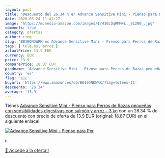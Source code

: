 ```yaml
---
layout: post
title: 'Descuento del 26.34 % en Advance Sensitive Mini - Pienso para Per'
date: 2020-03-24 11:41:27
image: 'https://m.media-amazon.com/images/I/416LOqRMM+L._SL200_.jpg'
comments: true
category: ofertas
author: ring
slug: 'B010ONDWRK-es Advance Sensitive Mini - Pienso para Perros de Razas...'
tags: [ tole.es, arroz ]
actualPrice: 13.9 EUR
currency: EUR
price: 13.9
comparePrice: 18.87 EUR
prodname: 'Advance Sensitive Mini - Pienso para Perros de Razas pequeñas con sensibilidades digestivas con salmón y arroz - 3 kg'
country: 'es'
flag: '🇪🇸'
buyurl: 'https://www.amazon.es/dp/B010ONDWRK/?tag=tolees-21'
descuento: '26.34'
average: '13.9'
---
```


Tienes [Advance Sensitive Mini - Pienso para Perros de Razas pequeñas con sensibilidades digestivas con salmón y arroz - 3 kg](https://www.amazon.es/dp/B010ONDWRK/?tag=tolees-21) con un 26.34 % de descuento con precio de oferta de 13.9 EUR (original: 18.87 EUR) en el siguiente enlace!

[![Advance Sensitive Mini - Pienso para Per](https://m.media-amazon.com/images/I/416LOqRMM+L._SL200_.jpg)](https://www.amazon.es/dp/B010ONDWRK/?tag=tolees-21)

ℹ️:


[🛒 Accede a la oferta!!](https://www.amazon.es/dp/B010ONDWRK/?tag=tolees-21)
